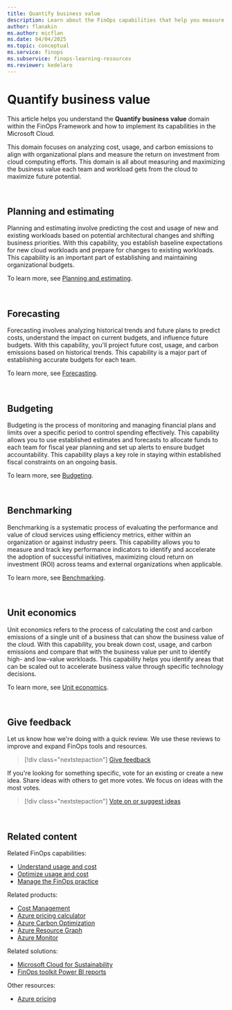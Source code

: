 ```yaml
---
title: Quantify business value
description: Learn about the FinOps capabilities that help you measure product and cloud performance and map to organizational KPIs so you can make data-driven decisions with increased accuracy and velocity.
author: flanakin
ms.author: micflan
ms.date: 04/04/2025
ms.topic: conceptual
ms.service: finops
ms.subservice: finops-learning-resources
ms.reviewer: kedelaro
---
```


<!-- markdownlint-disable-next-line MD025 -->
# Quantify business value

This article helps you understand the **Quantify business value** domain within the FinOps Framework and how to implement its capabilities in the Microsoft Cloud.

This domain focuses on analyzing cost, usage, and carbon emissions to align with organizational plans and measure the return on investment from cloud computing efforts. This domain is all about measuring and maximizing the business value each team and workload gets from the cloud to maximize future potential.

<br>

## Planning and estimating

Planning and estimating involve predicting the cost and usage of new and existing workloads based on potential architectural changes and shifting business priorities. With this capability, you establish baseline expectations for new cloud workloads and prepare for changes to existing workloads. This capability is an important part of establishing and maintaining organizational budgets.

To learn more, see [Planning and estimating](./planning.md).

<br>

## Forecasting

Forecasting involves analyzing historical trends and future plans to predict costs, understand the impact on current budgets, and influence future budgets. With this capability, you'll project future cost, usage, and carbon emissions based on historical trends. This capability is a major part of establishing accurate budgets for each team.

To learn more, see [Forecasting](./forecasting.md).

<br>

## Budgeting

Budgeting is the process of monitoring and managing financial plans and limits over a specific period to control spending effectively. This capability allows you to use established estimates and forecasts to allocate funds to each team for fiscal year planning and set up alerts to ensure budget accountability. This capability plays a key role in staying within established fiscal constraints on an ongoing basis.

To learn more, see [Budgeting](./budgeting.md).

<br>

## Benchmarking

Benchmarking is a systematic process of evaluating the performance and value of cloud services using efficiency metrics, either within an organization or against industry peers. This capability allows you to measure and track key performance indicators to identify and accelerate the adoption of successful initiatives, maximizing cloud return on investment (ROI) across teams and external organizations when applicable.

To learn more, see [Benchmarking](./benchmarking.md).

<br>

## Unit economics

Unit economics refers to the process of calculating the cost and carbon emissions of a single unit of a business that can show the business value of the cloud. With this capability, you break down cost, usage, and carbon emissions and compare that with the business value per unit to identify high- and low-value workloads. This capability helps you identify areas that can be scaled out to accelerate business value through specific technology decisions.

To learn more, see [Unit economics](./unit-economics.md).

<br>

## Give feedback

Let us know how we're doing with a quick review. We use these reviews to improve and expand FinOps tools and resources.

> [!div class="nextstepaction"]
> [Give feedback](https://portal.azure.com/#view/HubsExtension/InProductFeedbackBlade/extensionName/FinOpsToolkit/cesQuestion/How%20easy%20or%20hard%20is%20it%20to%20use%20FinOps%20toolkit%20tools%20and%20resources%3F/cvaQuestion/How%20valuable%20is%20the%20FinOps%20toolkit%3F/surveyId/FTK/bladeName/Guide.Framework/featureName/Capabilities.Quantify)

If you're looking for something specific, vote for an existing or create a new idea. Share ideas with others to get more votes. We focus on ideas with the most votes.

> [!div class="nextstepaction"]
> [Vote on or suggest ideas](https://github.com/microsoft/finops-toolkit/issues?q=is%3Aissue+is%3Aopen+sort%3Areactions-%252B1-desc)

<br>

## Related content

Related FinOps capabilities:

- [Understand usage and cost](../understand/understand-cloud-usage-cost.md)
- [Optimize usage and cost](../optimize/optimize-cloud-usage-cost.md)
- [Manage the FinOps practice](../manage/manage-finops.md)

Related products:

- [Cost Management](/azure/cost-management-billing/costs/)
- [Azure pricing calculator](https://azure.microsoft.com/pricing/calculator)
- [Azure Carbon Optimization](/azure/carbon-optimization)
- [Azure Resource Graph](/azure/governance/resource-graph/)
- [Azure Monitor](/azure/azure-monitor/)

Related solutions:

- [Microsoft Cloud for Sustainability](https://www.microsoft.com/sustainability/cloud)
- [FinOps toolkit Power BI reports](../../toolkit/power-bi/reports.md)

Other resources:

- [Azure pricing](https://azure.microsoft.com/pricing#product-pricing)

<br>
